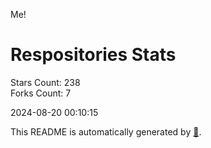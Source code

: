 Me!

# Respositories Stats
Stars Count: 238  
Forks Count: 7

2024-08-20 00:10:15  

This README is automatically generated by [🐰](https://github.com/rnitta/rnitta).
